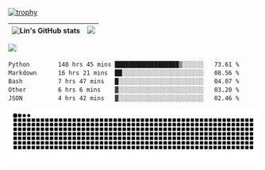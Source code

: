 [![trophy](https://github-profile-trophy.vercel.app/?username=ocss884&column=7)](https://github.com/ocss884)

| ![Lin's GitHub stats](https://github-readme-stats.vercel.app/api?username=ocss884&show_icons=true&hide_border=True&count_private=true) | ![](https://github-readme-streak-stats.herokuapp.com?user=ocss884&hide_border=true&date_format=M%20j%5B%2C%20Y%5D&ring=7EDDCF&fire=7EDDCF") |
| ------------------------------------------------------------ | ------------------------------------------------------------ |

![](https://komarev.com/ghpvc/?username=ocss884&color=brightgreen)

<!--START_SECTION:waka-->

```txt
Python        140 hrs 45 mins ██████████████████▒░░░░░░   73.61 %
Markdown      16 hrs 21 mins  ██░░░░░░░░░░░░░░░░░░░░░░░   08.56 %
Bash          7 hrs 47 mins   █░░░░░░░░░░░░░░░░░░░░░░░░   04.07 %
Other         6 hrs 6 mins    ▓░░░░░░░░░░░░░░░░░░░░░░░░   03.20 %
JSON          4 hrs 42 mins   ▓░░░░░░░░░░░░░░░░░░░░░░░░   02.46 %
```

<!--END_SECTION:waka-->

<p align="center">
   <img src="https://github.com/ocss884/ocss884/blob/output/github-snake.svg" alt="snake">
</p>
